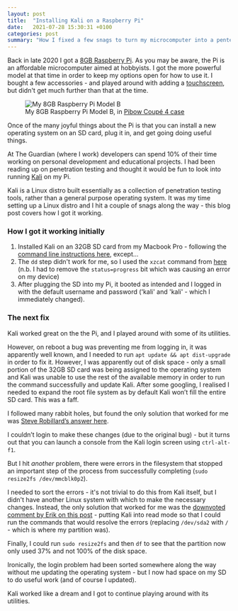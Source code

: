 ```yaml
---
layout: post
title:  "Installing Kali on a Raspberry Pi"
date:   2021-07-28 15:30:31 +0100
categories: post
summary: "How I fixed a few snags to turn my microcomputer into a pentesting tool."
---
```


Back in late 2020 I got a [8GB Raspberry Pi](https://thepihut.com/products/raspberry-pi-4-model-b?variant=31994565689406&currency=GBP&utm_medium=product_sync&utm_source=google&utm_content=sag_organic&utm_campaign=sag_organic&gclid=CjwKCAjwgISIBhBfEiwALE19SZMf0WSOu6fDshjJxu4Ma4qpAdqvnDraBB4AU6We3YWiMPWNh0xhrBoCREcQAvD_BwE). As you may be aware, the Pi is an affordable microcomputer aimed at hobbyists. I got the more powerful model at that time in order to keep my options open for how to use it. I bought a few accessories - and played around with adding a [touchscreen](https://www.amazon.co.uk/Elecrow-Monitor-800x480-Display-Raspberry/dp/B013JECYF2/ref=asc_df_B013JECYF2/?tag=googshopuk-21&linkCode=df0&hvadid=309981988222&hvpos=&hvnetw=g&hvrand=7008280090012538622&hvpone=&hvptwo=&hvqmt=&hvdev=c&hvdvcmdl=&hvlocint=&hvlocphy=1007171&hvtargid=pla-440182632879&psc=1), but didn't get much further than that at the time.

<figure>
    <img src="{{ "assets/img/raspberry-pi.jpg" | relative_url }}" alt="My 8GB Raspberry Pi Model B" role="img" aria-label="Rhys Mills"/>
    <figcaption>My 8GB Raspberry Pi Model B, in <a href="https://shop.pimoroni.com/products/pibow-coupe-4?variant=29210100170835">Pibow Coupé 4 case</a></figcaption>
</figure>

Once of the many joyful things about the Pi is that you can install a new operating system on an SD card, plug it in, and get going doing useful things.

At The Guardian (where I work) developers can spend 10% of their time working on personal development and educational projects. I had been reading up on penetration testing and thought it would be fun to look into running [Kali](https://www.kali.org/) on my Pi.

Kali is a Linux distro built essentially as a collection of penetration testing tools, rather than a general purpose operating system. It was my time setting up a Linux distro and I hit a couple of snags along the way - this blog post covers how I got it working.

### How I got it working initially

1. Installed Kali on an 32GB SD card from my Macbook Pro - following the [command line instructions here](https://www.kali.org/docs/usb/live-usb-install-with-mac/), except... 
2. The `dd` step didn't work for me, so I used the `xzcat` command from [here](https://www.kali.org/docs/arm/raspberry-pi-3/) (n.b. I had to remove the `status=progress` bit which was causing an error on my device)
3. After plugging the SD into my Pi, it booted as intended and I logged in with the default username and password ('kali' and 'kali' - which I immediately changed).

### The next fix

Kali worked great on the the Pi, and I played around with some of its utilities. 

However, on reboot a bug was preventing me from logging in, it was apparently well known, and I needed to run `apt update && apt dist-upgrade` in order to fix it. However, I was apparently out of disk space - only a small portion of the 32GB SD card was being assigned to the operating system and Kali was unable to use the rest of the available memory in order to run the command successfully and update Kali. After some googling, I realised I needed to expand the root file system as by default Kali won’t fill the entire SD card. This was a faff.

I followed many rabbit holes, but found the only solution that worked for me was [Steve Robillard’s answer here](https://raspberrypi.stackexchange.com/questions/499/how-can-i-resize-my-root-partition).

I couldn’t login to make these changes (due to the original bug) - but it turns out that you can launch a console from the Kali login screen using `ctrl-alt-f1`.

But I hit *another* problem, there were errors in the filesystem that stopped an important step of the process from successfully completing (`sudo resize2fs /dev/mmcblk0p2`).

I needed to sort the errors - it's not trivial to do this from Kali itself, but I didn't have another Linux system with which to make the necessary changes. Instead, the only solution that worked for me was the [downvoted comment by Erik on this post](https://superuser.com/questions/401217/how-to-check-root-partition-with-fsck) - putting Kali into read mode so that I could run the commands that would resolve the errors (replacing `/dev/sda2` with `/` - which is where my partition was).

Finally, I could run `sudo resize2fs` and then `df` to see that the partition now only used 37% and not 100% of the disk space.

Ironically, the login problem had been sorted somewhere along the way without me updating the operating system - but I now had space on my SD to do useful work (and of course I updated).

Kali worked like a dream and I got to continue playing around with its utilities.